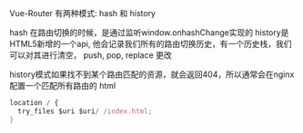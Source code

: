 Vue-Router 有两种模式: hash 和 history

hash 在路由切换的时候，是通过监听window.onhashChange实现的
history是HTML5新增的一个api, 他会记录我们所有的路由切换历史，有一个历史栈，我们可以对其进行清空， push, pop, replace 更改


history模式如果找不到某个路由匹配的资源，就会返回404，所以通常会在nginx配置一个匹配所有路由的 html


```js
location / {
  try_files $uri $uri/ /index.html;
}
```